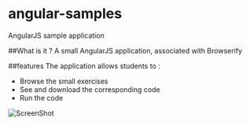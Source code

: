 # angular-samples
AngularJS sample application

##What is it ?
A small AngularJS application, associated with Browserify

##features
The application allows students to :
* Browse the small exercises
* See and download the corresponding code
* Run the code

![ScreenShot](http://angular.kobject.net/git/angular-sample.png)
